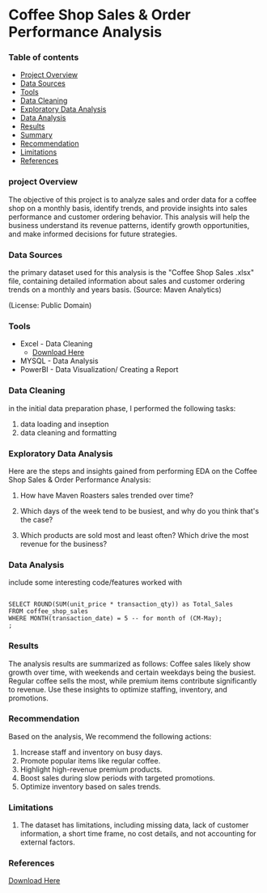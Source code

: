 # Coffee Shop Sales & Order Performance Analysis

### Table of contents 

- [Project Overview](#project-overview)
- [Data Sources](#data-sources)
- [Tools](#tools)
- [Data Cleaning](#data-cleaning)
- [Exploratory Data Analysis](#exploratory-data-analysis)
- [Data Analysis](#data-analysis)
- [Results](#results)
- [Summary](#summary)
- [Recommendation](#recommendation)
- [Limitations](#limitations)
- [References](#references)

### project Overview

The objective of this project is to analyze sales and order data for a coffee shop on a monthly basis, identify trends, and provide insights into sales performance and customer ordering behavior. This analysis will help the business understand its revenue patterns, identify growth opportunities, and make informed decisions for future strategies.

### Data Sources

the primary dataset used for this analysis is the "Coffee Shop Sales .xlsx" file, containing detailed information about sales and customer ordering trends on a monthly and years basis.
(Source: Maven Analytics)

(License: Public Domain)

### Tools
- Excel - Data Cleaning
   - [Download Here](https://app.mavenanalytics.io/datasets?search=cof)
- MYSQL - Data Analysis
- PowerBI - Data Visualization/ Creating a Report

### Data Cleaning

 in the initial data preparation phase, I performed the following tasks:
 1. data loading and inseption
 2. data cleaning and formatting

### Exploratory Data Analysis

Here are the steps and insights gained from performing EDA on the Coffee Shop Sales & Order Performance Analysis:

1. How have Maven Roasters sales trended over time?

2. Which days of the week tend to be busiest, and why do you think that's the case?

3. Which products are sold most and least often? Which drive the most revenue for the business?


### Data Analysis

include some interesting code/features worked with

```MYSQL

SELECT ROUND(SUM(unit_price * transaction_qty)) as Total_Sales 
FROM coffee_shop_sales 
WHERE MONTH(transaction_date) = 5 -- for month of (CM-May);
;
```

### Results

The analysis results are summarized as follows:
Coffee sales likely show growth over time, with weekends and certain weekdays being the busiest. Regular coffee sells the most, while premium items contribute significantly to revenue. Use these insights to optimize staffing, inventory, and promotions.

### Recommendation 

Based on the analysis, We recommend the following actions:
1. Increase staff and inventory on busy days.
2. Promote popular items like regular coffee.
3. Highlight high-revenue premium products.
4. Boost sales during slow periods with targeted promotions.
5. Optimize inventory based on sales trends.

### Limitations 

1. The dataset has limitations, including missing data, lack of customer information, a short time frame, no cost details, and not accounting for external factors.

### References

[Download Here](https://app.mavenanalytics.io/datasets?search=cof)

